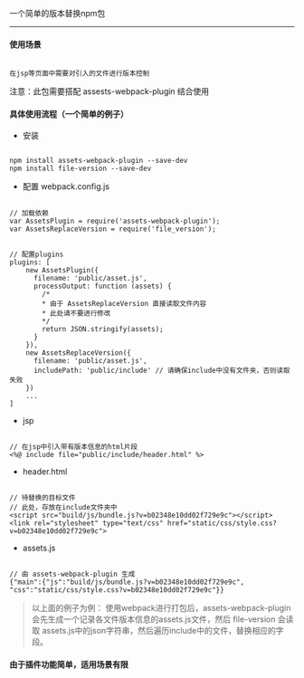 ﻿一个简单的版本替换npm包

---

#### 使用场景

```

在jsp等页面中需要对引入的文件进行版本控制

```

注意：此包需要搭配 assests-webpack-plugin 结合使用

#### 具体使用流程（一个简单的例子）

- 安装

```

npm install assets-webpack-plugin --save-dev
npm install file-version --save-dev

```

- 配置 webpack.config.js

```

// 加载依赖
var AssetsPlugin = require('assets-webpack-plugin');
var AssetsReplaceVersion = require('file_version');

```

```

// 配置plugins
plugins: [
    new AssetsPlugin({
      filename: 'public/asset.js',
      processOutput: function (assets) { 
        /* 
        * 由于 AssetsReplaceVersion 直接读取文件内容
        * 此处请不要进行修改
        */
        return JSON.stringify(assets);
      }
    }),
    new AssetsReplaceVersion({
      filename: 'public/asset.js',
      includePath: 'public/include' // 请确保include中没有文件夹，否则读取失败
    })
    ...
]

```

- jsp

```

// 在jsp中引入带有版本信息的html片段
<%@ include file="public/include/header.html" %>

```

- header.html

```

// 待替换的目标文件
// 此处，存放在include文件夹中
<script src="build/js/bundle.js?v=b02348e10dd02f729e9c"></script>
<link rel="stylesheet" type="text/css" href="static/css/style.css?v=b02348e10dd02f729e9c">

```

- assets.js

```

// 由 assets-webpack-plugin 生成
{"main":{"js":"build/js/bundle.js?v=b02348e10dd02f729e9c", "css":"static/css/style.css?v=b02348e10dd02f729e9c"}}

```

> 以上面的例子为例： 使用webpack进行打包后，assets-webpack-plugin会先生成一个记录各文件版本信息的assets.js文件，然后 file-version 会读取 assets.js中的json字符串，然后遍历include中的文件，替换相应的字段。

#### 由于插件功能简单，适用场景有限

